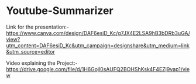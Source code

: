 # Youtube-Summarizer

Link for the presentation:-
https://www.canva.com/design/DAF6esiD_Kc/g7JX4E2LSA9hB3bDRb3uGA/view?utm_content=DAF6esiD_Kc&utm_campaign=designshare&utm_medium=link&utm_source=editor

Video explaining the Project:- 
https://drive.google.com/file/d/1H6Gojl0sAUFQ2BOHShKsk4F4EZj9vap1/view
